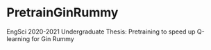# PretrainGinRummy
EngSci 2020-2021 Undergraduate Thesis: Pretraining to speed up Q-learning for Gin Rummy
